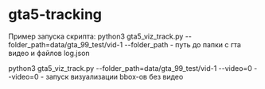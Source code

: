 # gta5-tracking
Пример запуска скрипта: python3 gta5_viz_track.py --folder_path=data/gta_99_test/vid-1 
--folder_path - путь до папки с гта видео и файлов log.json

python3 gta5_viz_track.py --folder_path=data/gta_99_test/vid-1 --video=0
--video=0 - запуск визуализации bbox-ов без видео
